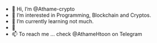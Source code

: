 - 👋 Hi, I’m @Athame-crypto
- 👀 I’m interested in Programming, Blockchain and Cryptos. 
- 🌱 I’m currently learning not much. 
- 💞️ 
- 📫 To reach me ... check @AthameHtoon on Telegram 

<!---
Athame-crypto/Athame-crypto is a ✨ special ✨ repository because its `README.md` (this file) appears on your GitHub profile.
You can click the Preview link to take a look at your changes.
--->
